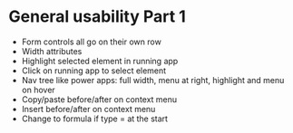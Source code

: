General usability Part 1
========================

- Form controls all go on their own row
- Width attributes
- Highlight selected element in running app
- Click on running app to select element
- Nav tree like power apps:  full width, menu at right, highlight and menu on hover
- Copy/paste before/after on context menu
- Insert before/after on context menu
- Change to formula if type = at the start